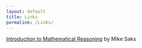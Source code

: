 ```yaml
---
layout: default
title: Links
permalink: /Links/
---
```


[Introduction to Mathematical Reasoning](http://sites.math.rutgers.edu/~saks/300S/) by Mike Saks

